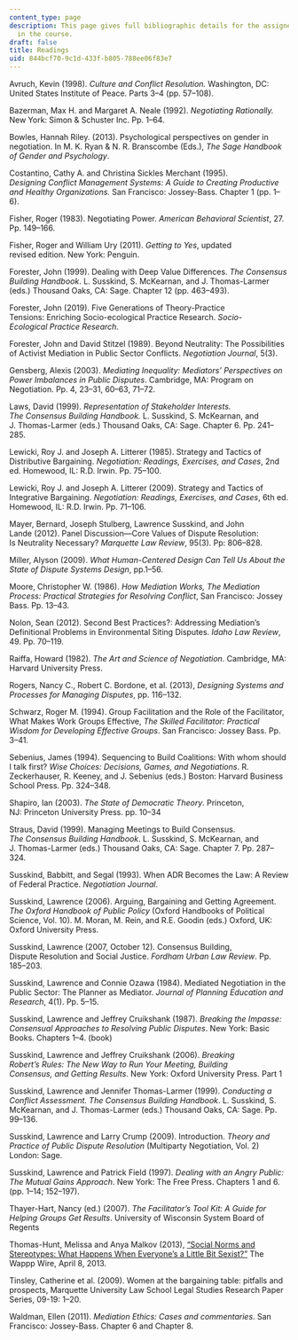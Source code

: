 ```yaml
---
content_type: page
description: This page gives full bibliographic details for the assigned readings
  in the course.
draft: false
title: Readings
uid: 844bcf70-9c1d-433f-b805-788ee06f83e7
---
```

Avruch, Kevin (1998). *Culture and Conflict Resolution.* Washington, DC: United States Institute of Peace. Parts 3–4 (pp. 57–108).

Bazerman, Max H. and Margaret A. Neale (1992). *Negotiating Rationally.* New York: Simon & Schuster Inc. Pp. 1–64.

Bowles, Hannah Riley. (2013). Psychological perspectives on gender in negotiation. In M. K. Ryan & N. R. Branscombe (Eds.), *The Sage Handbook of Gender and Psychology*.

Costantino, Cathy A. and Christina Sickles Merchant (1995). *Designing Conflict Management Systems: A Guide to Creating Productive and Healthy Organizations.* San Francisco: Jossey-Bass. Chapter 1 (pp. 1–6).

Fisher, Roger (1983). Negotiating Power. *American Behavioral Scientist*, 27. Pp. 149–166.

Fisher, Roger and William Ury (2011). *Getting to Yes*, updated revised edition. New York: Penguin.

Forester, John (1999). Dealing with Deep Value Differences. *The Consensus Building Handbook*. L. Susskind, S. McKearnan, and J. Thomas-Larmer (eds.) Thousand Oaks, CA: Sage. Chapter 12 (pp. 463–493).

Forester, John (2019). Five Generations of Theory-Practice Tensions: Enriching Socio-ecological Practice Research. *Socio-Ecological Practice Research*.

Forester, John and David Stitzel (1989). Beyond Neutrality: The Possibilities of Activist Mediation in Public Sector Conflicts. *Negotiation Journal*, 5(3).

Gensberg, Alexis (2003). *Mediating Inequality: Mediators’ Perspectives on Power Imbalances in Public Disputes*. Cambridge, MA: Program on Negotiation. Pp. 4, 23–31, 60–63, 71–72.

Laws, David (1999). *Representation of Stakeholder Interests. The Consensus Building Handbook.* L. Susskind, S. McKearnan, and J. Thomas-Larmer (eds.) Thousand Oaks, CA: Sage. Chapter 6. Pp. 241–285.

Lewicki, Roy J. and Joseph A. Litterer (1985). Strategy and Tactics of Distributive Bargaining. *Negotiation: Readings, Exercises, and Cases*, 2nd ed. Homewood, IL: R.D. Irwin. Pp. 75–100.

Lewicki, Roy J. and Joseph A. Litterer (2009). Strategy and Tactics of Integrative Bargaining. *Negotiation: Readings, Exercises, and Cases*, 6th ed. Homewood, IL: R.D. Irwin. Pp. 71–106.

Mayer, Bernard, Joseph Stulberg, Lawrence Susskind, and John Lande (2012). Panel Discussion—Core Values of Dispute Resolution: Is Neutrality Necessary? *Marquette Law Review*, 95(3). Pp: 806–828. 

Miller, Alyson (2009). *What Human-Centered Design Can Tell Us About the State of Dispute Systems Design*, pp.1–56.

Moore, Christopher W. (1986). *How Mediation Works, The Mediation Process: Practical Strategies for Resolving Conflict*, San Francisco: Jossey Bass. Pp. 13–43.

Nolon, Sean (2012). Second Best Practices?: Addressing Mediation’s Definitional Problems in Environmental Siting Disputes. *Idaho Law Review*, 49. Pp. 70–119.

Raiffa, Howard (1982). *The Art and Science of Negotiation*. Cambridge, MA: Harvard University Press.

Rogers, Nancy C., Robert C. Bordone, et al. (2013), *Designing Systems and Processes for Managing Disputes*, pp. 116–132.

Schwarz, Roger M. (1994). Group Facilitation and the Role of the Facilitator, What Makes Work Groups Effective, *The Skilled Facilitator: Practical Wisdom for Developing Effective Groups*. San Francisco: Jossey Bass. Pp. 3–41.

Sebenius, James (1994). Sequencing to Build Coalitions: With whom should I talk first? *Wise Choices: Decisions, Games, and Negotiations*. R. Zeckerhauser, R. Keeney, and J. Sebenius (eds.) Boston: Harvard Business School Press. Pp. 324–348.

Shapiro, Ian (2003). *The State of Democratic Theory*. Princeton, NJ: Princeton University Press. pp. 10–34

Straus, David (1999). Managing Meetings to Build Consensus. *The Consensus Building Handbook*. L. Susskind, S. McKearnan, and J. Thomas-Larmer (eds.) Thousand Oaks, CA: Sage. Chapter 7. Pp. 287–324.

Susskind, Babbitt, and Segal (1993). When ADR Becomes the Law: A Review of Federal Practice. *Negotiation Journal*.

Susskind, Lawrence (2006). Arguing, Bargaining and Getting Agreement. *The Oxford Handbook of Public Policy* (Oxford Handbooks of Political Science, Vol. 10). M. Moran, M. Rein, and R.E. Goodin (eds.) Oxford, UK: Oxford University Press.

Susskind, Lawrence (2007, October 12). Consensus Building, Dispute Resolution and Social Justice. *Fordham Urban Law Review*. Pp. 185–203.

Susskind, Lawrence and Connie Ozawa (1984). Mediated Negotiation in the Public Sector: The Planner as Mediator. *Journal of Planning Education and Research*, 4(1). Pp. 5–15.

Susskind, Lawrence and Jeffrey Cruikshank (1987). *Breaking the Impasse: Consensual Approaches to Resolving Public Disputes*. New York: Basic Books. Chapters 1–4. (book) 

Susskind, Lawrence and Jeffrey Cruikshank (2006). *Breaking Robert’s Rules: The New Way to Run Your Meeting, Building Consensus, and Getting Results*. New York: Oxford University Press. Part 1

Susskind, Lawrence and Jennifer Thomas-Larmer (1999). *Conducting a Conflict Assessment. The Consensus Building Handbook*. L. Susskind, S. McKearnan, and J. Thomas-Larmer (eds.) Thousand Oaks, CA: Sage. Pp. 99–136.

Susskind, Lawrence and Larry Crump (2009). Introduction. *Theory and Practice of Public Dispute Resolution* (Multiparty Negotiation, Vol. 2) London: Sage.

Susskind, Lawrence and Patrick Field (1997). *Dealing with an Angry Public: The Mutual Gains Approach*. New York: The Free Press. Chapters 1 and 6. (pp. 1–14; 152–197).

Thayer-Hart, Nancy (ed.) (2007). *The Facilitator’s Tool Kit: A Guide for Helping Groups Get Results*. University of Wisconsin System Board of Regents

Thomas-Hunt, Melissa and Anya Malkov (2013), [“Social Norms and Stereotypes: What Happens When Everyone’s a Little Bit Sexist?”](http://wapppwire.blogspot.com/2013/04/social-norms-and-stereotypes-what.html) The Wappp Wire, April 8, 2013.

Tinsley, Catherine et al. (2009). Women at the bargaining table: pitfalls and prospects, Marquette University Law School Legal Studies Research Paper Series, 09-19: 1–20.

Waldman, Ellen (2011). *Mediation Ethics: Cases and commentaries*. San Francisco: Jossey-Bass. Chapter 6 and Chapter 8.